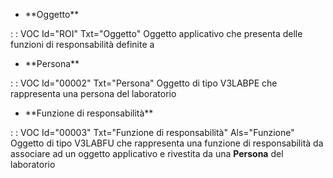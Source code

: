 - \*\*Oggetto\*\*

 :  : VOC Id="ROI" Txt="Oggetto"
Oggetto applicativo che presenta delle funzioni di responsabilità definite a

- \*\*Persona\*\*

 :  : VOC Id="00002" Txt="Persona"
Oggetto di tipo V3LABPE che rappresenta una persona del laboratorio

- \*\*Funzione di responsabilità\*\*

 :  : VOC Id="00003" Txt="Funzione di responsabilità" Als="Funzione"
Oggetto di tipo V3LABFU che rappresenta una funzione di responsabilità da associare ad un oggetto applicativo e rivestita da una **Persona** del laboratorio
